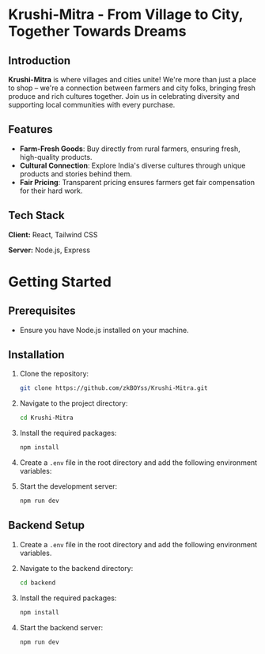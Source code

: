 # Krushi-Mitra - From Village to City, Together Towards Dreams

## Introduction

**Krushi-Mitra** is where villages and cities unite! We're more than just a place to shop – we're a connection between farmers and city folks, bringing fresh produce and rich cultures together. Join us in celebrating diversity and supporting local communities with every purchase.

## Features

- **Farm-Fresh Goods**: Buy directly from rural farmers, ensuring fresh, high-quality products.
- **Cultural Connection**: Explore India's diverse cultures through unique products and stories behind them.
- **Fair Pricing**: Transparent pricing ensures farmers get fair compensation for their hard work.

## Tech Stack

**Client:** React, Tailwind CSS

**Server:** Node.js, Express

# Getting Started

## Prerequisites

- Ensure you have Node.js installed on your machine.

## Installation

1. Clone the repository:

   ```bash
   git clone https://github.com/zkBOYss/Krushi-Mitra.git
   ```

2. Navigate to the project directory:

   ```bash
   cd Krushi-Mitra
   ```

3. Install the required packages:

   ```bash
   npm install
   ```

4. Create a `.env` file in the root directory and add the following environment variables:

5. Start the development server:

   ```bash
   npm run dev
   ```

## Backend Setup

1. Create a `.env` file in the root directory and add the following environment variables.

2. Navigate to the backend directory:

   ```bash
   cd backend
   ```

3. Install the required packages:

   ```bash
   npm install
   ```

4. Start the backend server:

   ```bash
   npm run dev
   ```
